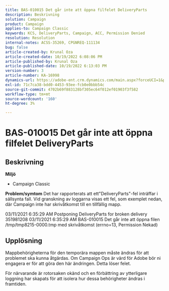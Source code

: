 ```yaml
---
title: BAS-010015 Det går inte att öppna filfelet DeliveryParts
description: Beskrivning
solution: Campaign
product: Campaign
applies-to: Campaign Classic
keywords: KCS, DeliveryParts, Campaign, ACC, Permission Denied
resolution: Resolution
internal-notes: ACSS-35269, CPGNREQ-111134
bug: false
article-created-by: Krunal Oza
article-created-date: 10/19/2022 6:08:06 PM
article-published-by: Krunal Oza
article-published-date: 10/19/2022 6:13:03 PM
version-number: 3
article-number: KA-16998
dynamics-url: https://adobe-ent.crm.dynamics.com/main.aspx?forceUCI=1&pagetype=entityrecord&etn=knowledgearticle&id=27565ff7-d84f-ed11-bba2-00224808679b
exl-id: 71c7ca38-bdd0-4453-93ee-fcb0e0bbb54c
source-git-commit: 4702b69f883128bf305ec64f012ef01903f3f582
workflow-type: tm+mt
source-wordcount: '160'
ht-degree: 3%

---
```


# BAS-010015 Det går inte att öppna filfelet DeliveryParts

## Beskrivning

<b>Miljö</b>
- Campaign Classic



<b>Problem/symtom</b>
Det har rapporterats att ett&quot;DeliveryParts&quot;-fel inträffar i sällsynta fall. Vid granskning av loggarna visas ett fel, som exemplet nedan, där Campaign inte har skrivåtkomst till en tillfällig mapp.

03/11/2021 6:35:29 AM Postponing DeliveryParts for broken delivery 351981208 03/11/2021 6:35:29 AM BAS-010015 Det går inte att öppna filen /tmp/tmp8215-0000.tmp med skrivåtkomst (errno=13, Permission Nekad)




## Upplösning


Mappbehörigheterna för den temporära mappen måste ändras för att problemet ska kunna åtgärdas. Om Campaign Ops är värd för Adobe bör ni engagera er för att göra den här ändringen. Detta löser felet.

För närvarande är rotorsaken okänd och en förbättring av ytterligare loggning har skapats för att isolera hur dessa behörigheter ändras i framtiden.
